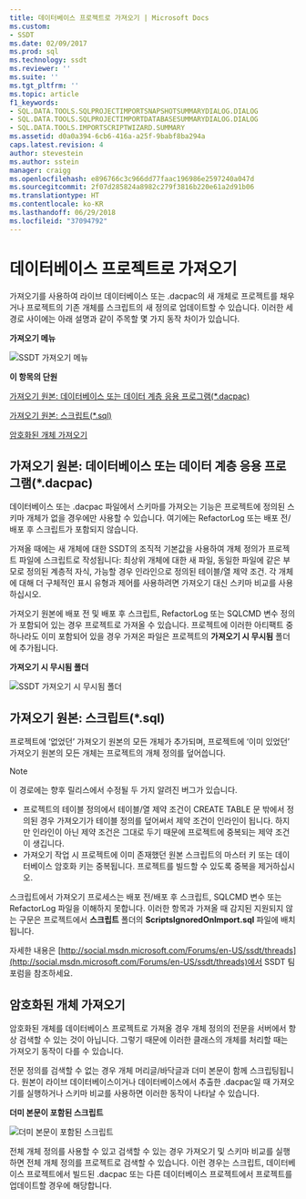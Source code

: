 ```yaml
---
title: 데이터베이스 프로젝트로 가져오기 | Microsoft Docs
ms.custom:
- SSDT
ms.date: 02/09/2017
ms.prod: sql
ms.technology: ssdt
ms.reviewer: ''
ms.suite: ''
ms.tgt_pltfrm: ''
ms.topic: article
f1_keywords:
- SQL.DATA.TOOLS.SQLPROJECTIMPORTSNAPSHOTSUMMARYDIALOG.DIALOG
- SQL.DATA.TOOLS.SQLPROJECTIMPORTDATABASESUMMARYDIALOG.DIALOG
- SQL.DATA.TOOLS.IMPORTSCRIPTWIZARD.SUMMARY
ms.assetid: d0a0a394-6cb6-416a-a25f-9babf8ba294a
caps.latest.revision: 4
author: stevestein
ms.author: sstein
manager: craigg
ms.openlocfilehash: e896766c3c966dd77faac196986e2597240a047d
ms.sourcegitcommit: 2f07d285824a8982c279f3816b220e61a2d91b06
ms.translationtype: HT
ms.contentlocale: ko-KR
ms.lasthandoff: 06/29/2018
ms.locfileid: "37094792"
---
```

# <a name="import-into-a-database-project"></a>데이터베이스 프로젝트로 가져오기
가져오기를 사용하여 라이브 데이터베이스 또는 .dacpac의 새 개체로 프로젝트를 채우거나 프로젝트의 기존 개체를 스크립트의 새 정의로 업데이트할 수 있습니다. 이러한 세 경로 사이에는 아래 설명과 같이 주목할 몇 가지 동작 차이가 있습니다.  
  
**가져오기 메뉴**  
  
![SSDT 가져오기 메뉴](../ssdt/media/ssdt-import.gif "SSDT 가져오기 메뉴")  
  
**이 항목의 단원**  
  
[가져오기 원본: 데이터베이스 또는 데이터 계층 응용 프로그램(*.dacpac)](#bkmk_import_source_db)  
  
[가져오기 원본: 스크립트(*.sql)](#bkmk_import_source_script)  
  
[암호화된 개체 가져오기](#bkmk_import_encrypted)  
  
## <a name="bkmk_import_source_db"></a>가져오기 원본: 데이터베이스 또는 데이터 계층 응용 프로그램(*.dacpac)  
데이터베이스 또는 .dacpac 파일에서 스키마를 가져오는 기능은 프로젝트에 정의된 스키마 개체가 없을 경우에만 사용할 수 있습니다. 여기에는 RefactorLog 또는 배포 전/배포 후 스크립트가 포함되지 않습니다.  
  
가져올 때에는 새 개체에 대한 SSDT의 조직적 기본값을 사용하여 개체 정의가 프로젝트 파일에 스크립트로 작성됩니다: 최상위 개체에 대한 새 파일, 동일한 파일에 같은 부모로 정의된 계층적 자식, 가능할 경우 인라인으로 정의된 테이블/열 제약 조건. 각 개체에 대해 더 구체적인 표시 유형과 제어를 사용하려면 가져오기 대신 스키마 비교를 사용하십시오.  
  
가져오기 원본에 배포 전 및 배포 후 스크립트, RefactorLog 또는 SQLCMD 변수 정의가 포함되어 있는 경우 프로젝트로 가져올 수 있습니다. 프로젝트에 이러한 아티팩트 중 하나라도 이미 포함되어 있을 경우 가져온 파일은 프로젝트의 **가져오기 시 무시됨** 폴더에 추가됩니다.  
  
**가져오기 시 무시됨 폴더**  
  
![SSDT 가져오기 시 무시됨 폴더](../ssdt/media/ssdt-ignoredonimport.gif "SSDT 가져오기 시 무시됨 폴더")  
  
## <a name="bkmk_import_source_script"></a>가져오기 원본: 스크립트(*.sql)  
프로젝트에 ‘없었던’ 가져오기 원본의 모든 개체가 추가되며, 프로젝트에 ‘이미 있었던’ 가져오기 원본의 모든 개체는 프로젝트의 개체 정의를 덮어씁니다.  
  
> [!NOTE]  
> 이 경로에는 향후 릴리스에서 수정될 두 가지 알려진 버그가 있습니다.  
>   
> -   프로젝트의 테이블 정의에서 테이블/열 제약 조건이 CREATE TABLE 문 밖에서 정의된 경우 가져오기가 테이블 정의를 덮어써서 제약 조건이 인라인이 됩니다. 하지만 인라인이 아닌 제약 조건은 그대로 두기 때문에 프로젝트에 중복되는 제약 조건이 생깁니다.  
> -   가져오기 작업 시 프로젝트에 이미 존재했던 원본 스크립트의 마스터 키 또는 데이터베이스 암호화 키는 중복됩니다. 프로젝트를 빌드할 수 있도록 중복을 제거하십시오.  
  
스크립트에서 가져오기 프로세스는 배포 전/배포 후 스크립트, SQLCMD 변수 또는 RefactorLog 파일을 이해하지 못합니다. 이러한 항목과 가져올 때 감지된 지원되지 않는 구문은 프로젝트에서 **스크립트** 폴더의 **ScriptsIgnoredOnImport.sql** 파일에 배치됩니다.  
  
자세한 내용은 [http://social.msdn.microsoft.com/Forums/en-US/ssdt/threads](http://social.msdn.microsoft.com/Forums/en-US/ssdt/threads)에서 SSDT 팀 포럼을 참조하세요.  
  
## <a name="bkmk_import_encrypted"></a>암호화된 개체 가져오기  
암호화된 개체를 데이터베이스 프로젝트로 가져올 경우 개체 정의의 전문을 서버에서 항상 검색할 수 있는 것이 아닙니다. 그렇기 때문에 이러한 클래스의 개체를 처리할 때는 가져오기 동작이 다를 수 있습니다.  
  
전문 정의를 검색할 수 없는 경우 개체 머리글/바닥글과 더미 본문이 함께 스크립팅됩니다. 원본이 라이브 데이터베이스이거나 데이터베이스에서 추출한 .dacpac일 때 가져오기를 실행하거나 스키마 비교를 사용하면 이러한 동작이 나타날 수 있습니다.  
  
**더미 본문이 포함된 스크립트**  
  
![더미 본문이 포함된 스크립트](../ssdt/media/ssdt-procwithencryption.gif "더미 본문이 포함된 스크립트")  
  
전체 개체 정의를 사용할 수 있고 검색할 수 있는 경우 가져오기 및 스키마 비교를 실행하면 전체 개체 정의를 프로젝트로 검색할 수 있습니다. 이런 경우는 스크립트, 데이터베이스 프로젝트에서 빌드된 .dacpac 또는 다른 데이터베이스 프로젝트에서 프로젝트를 업데이트할 경우에 해당합니다.  
  
